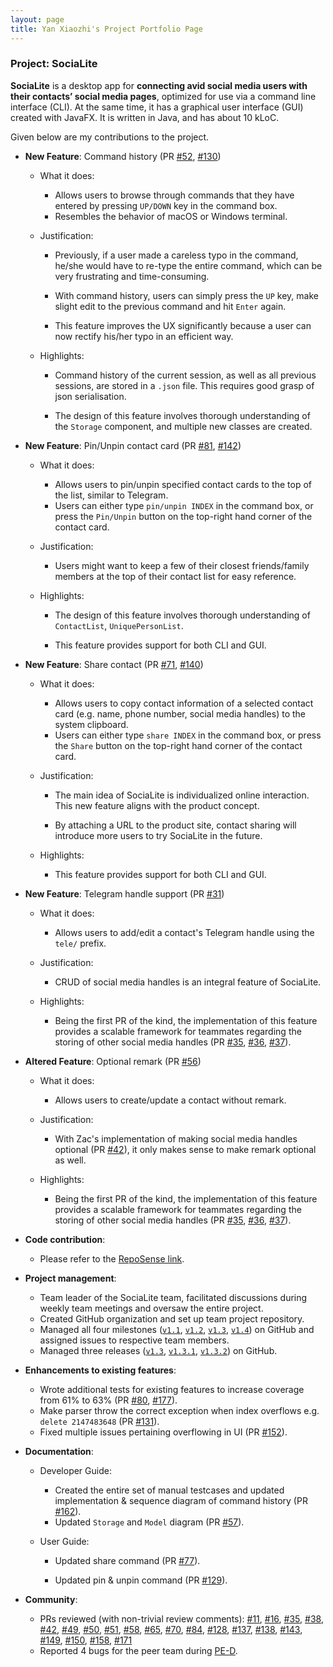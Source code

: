 ```yaml
---
layout: page
title: Yan Xiaozhi's Project Portfolio Page
---
```


### Project: SociaLite

**SociaLite** is a desktop app for **connecting avid social media users with their contacts’ social media pages**, optimized for use via a command line interface (CLI). At the same time, it has a graphical user interface (GUI) created with JavaFX. It is written in Java, and has about 10 kLoC.

Given below are my contributions to the project.


* **New Feature**: Command history (PR [\#52](https://github.com/AY2122S1-CS2103T-F11-4/tp/pull/52), [\#130](https://github.com/AY2122S1-CS2103T-F11-4/tp/pull/130))

  
  * What it does:
  

  	* Allows users to browse through commands that they have entered by pressing `UP/DOWN` key in the command box.
  	* Resembles the behavior of macOS or Windows terminal.
  
  * Justification:

  	* Previously, if a user made a careless typo in the command, he/she would have to re-type the entire command, which can be very frustrating and time-consuming.
  
  	* With command history, users can simply press the `UP` key, make slight edit to the previous command and hit `Enter` again.
  
  	* This feature improves the UX significantly because a user can now rectify his/her typo in an efficient way.
  
  
  * Highlights:
  
  	* Command history of the current session, as well as all previous sessions, are stored in a `.json` file. This requires good grasp of json serialisation.
  
  	* The design of this feature involves thorough understanding of the `Storage` component, and multiple new classes are created.
  

* **New Feature**: Pin/Unpin contact card (PR [\#81](https://github.com/AY2122S1-CS2103T-F11-4/tp/pull/81), [\#142](https://github.com/AY2122S1-CS2103T-F11-4/tp/pull/142))

  * What it does:
  	* Allows users to pin/unpin specified contact cards to the top of the list, similar to Telegram.
  	* Users can either type `pin/unpin INDEX` in the command box, or press the `Pin/Unpin` button on the top-right hand corner of the contact card.

  * Justification:
  	* Users might want to keep a few of their closest friends/family members at the top of their contact list for easy reference.

  
  * Highlights:
  
  	* The design of this feature involves thorough understanding of `ContactList`, `UniquePersonList`.
  
  	* This feature provides support for both CLI and GUI.
  

* **New Feature**: Share contact (PR [\#71](https://github.com/AY2122S1-CS2103T-F11-4/tp/pull/71), [\#140](https://github.com/AY2122S1-CS2103T-F11-4/tp/pull/140))

  * What it does:
  
  	* Allows users to copy contact information of a selected contact card (e.g. name, phone number, social media handles) to the system clipboard.
  	* Users can either type `share INDEX` in the command box, or press the `Share` button on the top-right hand corner of the contact card.
  
  * Justification:
  
  	* The main idea of SociaLite is individualized online interaction. This new feature aligns with the product concept.
  
  	* By attaching a URL to the product site, contact sharing will introduce more users to try SociaLite in the future.
  
  
  * Highlights:
  	* This feature provides support for both CLI and GUI.
  

* **New Feature**: Telegram handle support (PR [\#31](https://github.com/AY2122S1-CS2103T-F11-4/tp/pull/31))

  * What it does:
  	* Allows users to add/edit a contact's Telegram handle using the `tele/` prefix.

  * Justification:
  	* CRUD of social media handles is an integral feature of SociaLite.

  
  * Highlights:
  	* Being the first PR of the kind, the implementation of this feature provides a scalable framework for teammates regarding the storing of other social media handles (PR [\#35](https://github.com/AY2122S1-CS2103T-F11-4/tp/pull/35), [\#36](https://github.com/AY2122S1-CS2103T-F11-4/tp/pull/36), [\#37](https://github.com/AY2122S1-CS2103T-F11-4/tp/pull/37)).
  

* **Altered Feature**: Optional remark (PR [\#56](https://github.com/AY2122S1-CS2103T-F11-4/tp/pull/56))

  * What it does:
  	* Allows users to create/update a contact without remark.

  * Justification:
  	* With Zac's implementation of making social media handles optional (PR [\#42](https://github.com/AY2122S1-CS2103T-F11-4/tp/pull/42)), it only makes sense to make remark optional as well.

  
  * Highlights:
  	* Being the first PR of the kind, the implementation of this feature provides a scalable framework for teammates regarding the storing of other social media handles (PR [\#35](https://github.com/AY2122S1-CS2103T-F11-4/tp/pull/35), [\#36](https://github.com/AY2122S1-CS2103T-F11-4/tp/pull/36), [\#37](https://github.com/AY2122S1-CS2103T-F11-4/tp/pull/37)).
  

* **Code contribution**:
  * Please refer to the [RepoSense link](https://nus-cs2103-ay2122s1.github.io/tp-dashboard/?search=david-eom&sort=totalCommits%20dsc&sortWithin=title&timeframe=commit&mergegroup=&groupSelect=groupByNone&breakdown=true&tabOpen=true&tabType=authorship&tabAuthor=david-eom&tabRepo=AY2122S1-CS2103T-F11-4%2Ftp%5Bmaster%5D&authorshipIsMergeGroup=false&authorshipFileTypes=docs~functional-code~test-code~other&authorshipIsBinaryFileTypeChecked=false&checkedFileTypes=docs~functional-code~test-code~other).


* **Project management**:
  * Team leader of the SociaLite team, facilitated discussions during weekly team meetings and oversaw the entire project. 
  * Created GitHub organization and set up team project repository.
  * Managed all four milestones ([`v1.1`](https://github.com/AY2122S1-CS2103T-F11-4/tp/milestone/1), [`v1.2`](https://github.com/AY2122S1-CS2103T-F11-4/tp/milestone/1), [`v1.3`](https://github.com/AY2122S1-CS2103T-F11-4/tp/milestone/3), [`v1.4`](https://github.com/AY2122S1-CS2103T-F11-4/tp/milestone/4)) on GitHub and assigned issues to respective team members.
  * Managed three releases ([`v1.3`](https://github.com/AY2122S1-CS2103T-F11-4/tp/releases/tag/v1.3), [`v1.3.1`](https://github.com/AY2122S1-CS2103T-F11-4/tp/releases/tag/v1.3.1), [`v1.3.2`](https://github.com/AY2122S1-CS2103T-F11-4/tp/releases/tag/v1.3.2)) on GitHub.

* **Enhancements to existing features**:
  * Wrote additional tests for existing features to increase coverage from 61% to 63% (PR [\#80](https://github.com/AY2122S1-CS2103T-F11-4/tp/pull/80), [\#177](https://github.com/AY2122S1-CS2103T-F11-4/tp/pull/177)).
  * Make parser throw the correct exception when index overflows e.g. `delete 2147483648` (PR [\#131](https://github.com/AY2122S1-CS2103T-F11-4/tp/pull/131)).
  * Fixed multiple issues pertaining overflowing in UI (PR [\#152](https://github.com/AY2122S1-CS2103T-F11-4/tp/pull/152)).

* **Documentation**:

  * Developer Guide:

  	* Created the entire set of manual testcases and updated implementation & sequence diagram of command history (PR [#162](https://github.com/AY2122S1-CS2103T-F11-4/tp/pull/162)).
  	* Updated `Storage` and `Model` diagram (PR [\#57](https://github.com/AY2122S1-CS2103T-F11-4/tp/pull/57)).

  * User Guide:

  	* Updated share command (PR [\#77](https://github.com/AY2122S1-CS2103T-F11-4/tp/pull/77)).
  
  	* Updated pin & unpin command (PR [\#129](https://github.com/AY2122S1-CS2103T-F11-4/tp/pull/129)).
  

* **Community**:
  * PRs reviewed (with non-trivial review comments): [\#11](https://github.com/AY2122S1-CS2103T-F11-4/tp/pull/11), [\#16](https://github.com/AY2122S1-CS2103T-F11-4/tp/pull/16), [\#35](https://github.com/AY2122S1-CS2103T-F11-4/tp/pull/35), [\#38](https://github.com/AY2122S1-CS2103T-F11-4/tp/pull/38), [\#42](https://github.com/AY2122S1-CS2103T-F11-4/tp/pull/42), [\#49](https://github.com/AY2122S1-CS2103T-F11-4/tp/pull/49), [\#50](https://github.com/AY2122S1-CS2103T-F11-4/tp/pull/50), [\#51](https://github.com/AY2122S1-CS2103T-F11-4/tp/pull/51), [\#58](https://github.com/AY2122S1-CS2103T-F11-4/tp/pull/58), [\#65](https://github.com/AY2122S1-CS2103T-F11-4/tp/pull/65), [\#70](https://github.com/AY2122S1-CS2103T-F11-4/tp/pull/70), [\#84](https://github.com/AY2122S1-CS2103T-F11-4/tp/pull/84), [\#128](https://github.com/AY2122S1-CS2103T-F11-4/tp/pull/128), [\#137](https://github.com/AY2122S1-CS2103T-F11-4/tp/pull/137), [\#138](https://github.com/AY2122S1-CS2103T-F11-4/tp/pull/138), [\#143](https://github.com/AY2122S1-CS2103T-F11-4/tp/pull/143), [\#149](https://github.com/AY2122S1-CS2103T-F11-4/tp/pull/149), [\#150](https://github.com/AY2122S1-CS2103T-F11-4/tp/pull/150), [\#158](https://github.com/AY2122S1-CS2103T-F11-4/tp/pull/158), [\#171](https://github.com/AY2122S1-CS2103T-F11-4/tp/pull/171)
  * Reported 4 bugs for the peer team during [PE-D](https://github.com/david-eom/ped/issues).

